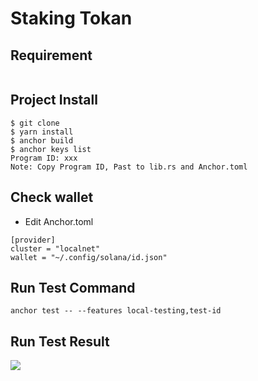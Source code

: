 # Staking Tokan
## Requirement
```

```

## Project Install
```
$ git clone 
$ yarn install
$ anchor build
$ anchor keys list
Program ID: xxx
Note: Copy Program ID, Past to lib.rs and Anchor.toml
```

## Check wallet
- Edit Anchor.toml
```
[provider]
cluster = "localnet"
wallet = "~/.config/solana/id.json"
```

## Run Test Command
```
anchor test -- --features local-testing,test-id
```

## Run Test Result
![](http://github.com/)
